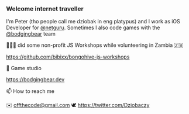 ### Welcome internet traveller

I'm Peter (tho people call me dziobak in eng platypus) and I work as iOS Developer for [@netguru](https://www.netguru.com). Sometimes I also code games with the [@bodgingbear](https://github.com/bodgingbear) team

👨🏻‍💻 did some non-profit JS Workshops while volunteering in Zambia 🇿🇲

https://github.com/bibixx/bongohive-js-workshops

👾 Game studio

https://bodgingbear.dev

📫 How to reach me

✉️ offthecode@gmail.com
🕊 https://twitter.com/Dziobaczy
